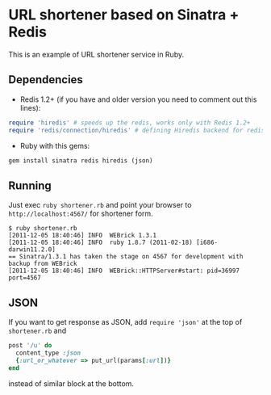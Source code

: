# URL shortener based on Sinatra + Redis
This is an example of URL shortener service in Ruby.

## Dependencies
* Redis 1.2+ (if you have and older version you need to comment out this lines):

```ruby
require 'hiredis' # speeds up the redis, works only with Redis 1.2+
require 'redis/connection/hiredis' # defining Hiredis backend for redis-rb
```
* Ruby with this gems:

```ruby
gem install sinatra redis hiredis (json)
```

## Running
Just exec `ruby shortener.rb` and point your browser to `http://localhost:4567/` for shortener form.

    $ ruby shortener.rb
    [2011-12-05 18:40:46] INFO  WEBrick 1.3.1
    [2011-12-05 18:40:46] INFO  ruby 1.8.7 (2011-02-18) [i686-darwin11.2.0]
    == Sinatra/1.3.1 has taken the stage on 4567 for development with backup from WEBrick
    [2011-12-05 18:40:46] INFO  WEBrick::HTTPServer#start: pid=36997 port=4567

## JSON
If you want to get response as JSON, add `require 'json'` at the top of `shortener.rb` and

```ruby
post '/u' do
  content_type :json
  {:url_or_whatever => put_url(params[:url])}
end
```

instead of similar block at the bottom.